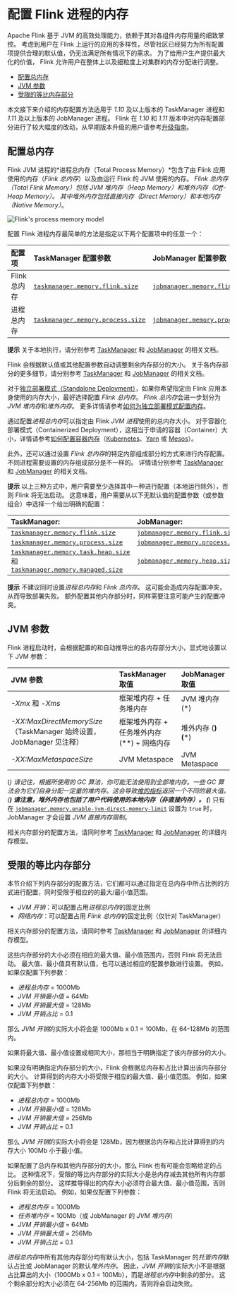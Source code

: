# 配置 Flink 进程的内存

Apache Flink 基于 JVM 的高效处理能力，依赖于其对各组件内存用量的细致掌控。 考虑到用户在 Flink 上运行的应用的多样性，尽管社区已经努力为所有配置项提供合理的默认值，仍无法满足所有情况下的需求。 为了给用户生产提供最大化的价值， Flink 允许用户在整体上以及细粒度上对集群的内存分配进行调整。

- [配置总内存](https://ci.apache.org/projects/flink/flink-docs-release-1.12/zh/deployment/memory/mem_setup.html#配置总内存)
- [JVM 参数](https://ci.apache.org/projects/flink/flink-docs-release-1.12/zh/deployment/memory/mem_setup.html#jvm-参数)
- [受限的等比内存部分](https://ci.apache.org/projects/flink/flink-docs-release-1.12/zh/deployment/memory/mem_setup.html#受限的等比内存部分)

本文接下来介绍的内存配置方法适用于 *1.10* 及以上版本的 TaskManager 进程和 *1.11* 及以上版本的 JobManager 进程。 Flink 在 *1.10* 和 *1.11* 版本中对内存配置部分进行了较大幅度的改动，从早期版本升级的用户请参考[升级指南](https://ci.apache.org/projects/flink/flink-docs-release-1.12/zh/deployment/memory/mem_migration.html)。



## 配置总内存

Flink JVM 进程的*进程总内存（Total Process Memory）*包含了由 Flink 应用使用的内存（*Flink 总内存*）以及由运行 Flink 的 JVM 使用的内存。 *Flink 总内存（Total Flink Memory）*包括 *JVM 堆内存（Heap Memory）*和*堆外内存（Off-Heap Memory）*。 其中堆外内存包括*直接内存（Direct Memory）*和*本地内存（Native Memory）*。

![Flink's process memory model](https://ci.apache.org/projects/flink/flink-docs-release-1.12/fig/process_mem_model.svg)



配置 Flink 进程内存最简单的方法是指定以下两个配置项中的任意一个：

| **配置项**   | **TaskManager 配置参数**                                     | **JobManager 配置参数**                                      |
| :----------- | :----------------------------------------------------------- | :----------------------------------------------------------- |
| Flink 总内存 | [`taskmanager.memory.flink.size`](https://ci.apache.org/projects/flink/flink-docs-release-1.12/zh/deployment/config.html#taskmanager-memory-flink-size) | [`jobmanager.memory.flink.size`](https://ci.apache.org/projects/flink/flink-docs-release-1.12/zh/deployment/config.html#jobmanager-memory-flink-size) |
| 进程总内存   | [`taskmanager.memory.process.size`](https://ci.apache.org/projects/flink/flink-docs-release-1.12/zh/deployment/config.html#taskmanager-memory-process-size) | [`jobmanager.memory.process.size`](https://ci.apache.org/projects/flink/flink-docs-release-1.12/zh/deployment/config.html#jobmanager-memory-process-size) |



**提示** 关于本地执行，请分别参考 [TaskManager](https://ci.apache.org/projects/flink/flink-docs-release-1.12/zh/deployment/memory/mem_setup_tm.html#local-execution) 和 [JobManager](https://ci.apache.org/projects/flink/flink-docs-release-1.12/zh/deployment/memory/mem_setup_jobmanager.html#local-execution) 的相关文档。

Flink 会根据默认值或其他配置参数自动调整剩余内存部分的大小。 关于各内存部分的更多细节，请分别参考 [TaskManager](https://ci.apache.org/projects/flink/flink-docs-release-1.12/zh/deployment/memory/mem_setup_tm.html) 和 [JobManager](https://ci.apache.org/projects/flink/flink-docs-release-1.12/zh/deployment/memory/mem_setup_jobmanager.html) 的相关文档。

对于[独立部署模式（Standalone Deployment）](https://ci.apache.org/projects/flink/flink-docs-release-1.12/zh/deployment/resource-providers/standalone/)，如果你希望指定由 Flink 应用本身使用的内存大小，最好选择配置 *Flink 总内存*。 *Flink 总内存*会进一步划分为 *JVM 堆内存*和*堆外内存*。 更多详情请参考[如何为独立部署模式配置内存](https://ci.apache.org/projects/flink/flink-docs-release-1.12/zh/deployment/memory/mem_tuning.html#configure-memory-for-standalone-deployment)。

通过配置*进程总内存*可以指定由 Flink *JVM 进程*使用的总内存大小。 对于容器化部署模式（Containerized Deployment），这相当于申请的容器（Container）大小，详情请参考[如何配置容器内存](https://ci.apache.org/projects/flink/flink-docs-release-1.12/zh/deployment/memory/mem_tuning.html#configure-memory-for-containers)（[Kubernetes](https://ci.apache.org/projects/flink/flink-docs-release-1.12/zh/deployment/resource-providers/standalone/kubernetes.html)、[Yarn](https://ci.apache.org/projects/flink/flink-docs-release-1.12/zh/deployment/resource-providers/yarn.html) 或 [Mesos](https://ci.apache.org/projects/flink/flink-docs-release-1.12/zh/deployment/resource-providers/mesos.html)）。

此外，还可以通过设置 *Flink 总内存*的特定内部组成部分的方式来进行内存配置。 不同进程需要设置的内存组成部分是不一样的。 详情请分别参考 [TaskManager](https://ci.apache.org/projects/flink/flink-docs-release-1.12/zh/deployment/memory/mem_setup_tm.html#configure-heap-and-managed-memory) 和 [JobManager](https://ci.apache.org/projects/flink/flink-docs-release-1.12/zh/deployment/memory/mem_setup_jobmanager.html#configure-jvm-heap) 的相关文档。

**提示** 以上三种方式中，用户需要至少选择其中一种进行配置（本地运行除外），否则 Flink 将无法启动。 这意味着，用户需要从以下无默认值的配置参数（或参数组合）中选择一个给出明确的配置：

| **TaskManager:**                                             | **JobManager:**                                              |
| :----------------------------------------------------------- | :----------------------------------------------------------- |
| [`taskmanager.memory.flink.size`](https://ci.apache.org/projects/flink/flink-docs-release-1.12/zh/deployment/config.html#taskmanager-memory-flink-size) | [`jobmanager.memory.flink.size`](https://ci.apache.org/projects/flink/flink-docs-release-1.12/zh/deployment/config.html#jobmanager-memory-flink-size) |
| [`taskmanager.memory.process.size`](https://ci.apache.org/projects/flink/flink-docs-release-1.12/zh/deployment/config.html#taskmanager-memory-process-size) | [`jobmanager.memory.process.size`](https://ci.apache.org/projects/flink/flink-docs-release-1.12/zh/deployment/config.html#jobmanager-memory-process-size) |
| [`taskmanager.memory.task.heap.size`](https://ci.apache.org/projects/flink/flink-docs-release-1.12/zh/deployment/config.html#taskmanager-memory-task-heap-size) 和 [`taskmanager.memory.managed.size`](https://ci.apache.org/projects/flink/flink-docs-release-1.12/zh/deployment/config.html#taskmanager-memory-managed-size) | [`jobmanager.memory.heap.size`](https://ci.apache.org/projects/flink/flink-docs-release-1.12/zh/deployment/config.html#jobmanager-memory-heap-size) |



**提示** 不建议同时设置*进程总内存*和 *Flink 总内存*。 这可能会造成内存配置冲突，从而导致部署失败。 额外配置其他内存部分时，同样需要注意可能产生的配置冲突。



## JVM 参数

Flink 进程启动时，会根据配置的和自动推导出的各内存部分大小，显式地设置以下 JVM 参数：

| **JVM 参数**                                                 | **TaskManager 取值**                       | **JobManager 取值** |
| :----------------------------------------------------------- | :----------------------------------------- | :------------------ |
| *-Xmx* 和 *-Xms*                                             | 框架堆内存 + 任务堆内存                    | JVM 堆内存 (*)      |
| *-XX:MaxDirectMemorySize* （TaskManager 始终设置，JobManager 见注释） | 框架堆外内存 + 任务堆外内存(**) + 网络内存 | 堆外内存 (**) (***) |
| *-XX:MaxMetaspaceSize*                                       | JVM Metaspace                              | JVM Metaspace       |

(*) 请记住，根据所使用的 GC 算法，你可能无法使用到全部堆内存。一些 GC 算法会为它们自身分配一定量的堆内存。这会导致[堆的指标](https://ci.apache.org/projects/flink/flink-docs-release-1.12/zh/ops/metrics.html#memory)返回一个不同的最大值。
(**) 请注意，堆外内存也包括了用户代码使用的本地内存（非直接内存）。
(***) 只有在 [`jobmanager.memory.enable-jvm-direct-memory-limit`](https://ci.apache.org/projects/flink/flink-docs-release-1.12/zh/deployment/config.html#jobmanager-memory-enable-jvm-direct-memory-limit) 设置为 `true` 时，JobManager 才会设置 *JVM 直接内存限制*。



相关内存部分的配置方法，请同时参考 [TaskManager](https://ci.apache.org/projects/flink/flink-docs-release-1.12/zh/deployment/memory/mem_setup_tm.html#detailed-memory-model) 和 [JobManager](https://ci.apache.org/projects/flink/flink-docs-release-1.12/zh/deployment/memory/mem_setup_jobmanager.html#detailed-configuration) 的详细内存模型。



## 受限的等比内存部分

本节介绍下列内存部分的配置方法，它们都可以通过指定在总内存中所占比例的方式进行配置，同时受限于相应的的最大/最小值范围。

- *JVM 开销*：可以配置占用*进程总内存*的固定比例
- *网络内存*：可以配置占用 *Flink 总内存*的固定比例（仅针对 TaskManager）

相关内存部分的配置方法，请同时参考 [TaskManager](https://ci.apache.org/projects/flink/flink-docs-release-1.12/zh/deployment/memory/mem_setup_tm.html#detailed-memory-model) 和 [JobManager](https://ci.apache.org/projects/flink/flink-docs-release-1.12/zh/deployment/memory/mem_setup_jobmanager.html#detailed-configuration) 的详细内存模型。

这些内存部分的大小必须在相应的最大值、最小值范围内，否则 Flink 将无法启动。 最大值、最小值具有默认值，也可以通过相应的配置参数进行设置。 例如，如果仅配置下列参数：

- *进程总内存* = 1000Mb
- *JVM 开销最小值* = 64Mb
- *JVM 开销最大值* = 128Mb
- *JVM 开销占比* = 0.1

那么 *JVM 开销*的实际大小将会是 1000Mb x 0.1 = 100Mb，在 64-128Mb 的范围内。

如果将最大值、最小值设置成相同大小，那相当于明确指定了该内存部分的大小。

如果没有明确指定内存部分的大小，Flink 会根据总内存和占比计算出该内存部分的大小。 计算得到的内存大小将受限于相应的最大值、最小值范围。 例如，如果仅配置下列参数：

- *进程总内存* = 1000Mb
- *JVM 开销最小值* = 128Mb
- *JVM 开销最大值* = 256Mb
- *JVM 开销占比* = 0.1

那么 *JVM 开销*的实际大小将会是 128Mb，因为根据总内存和占比计算得到的内存大小 100Mb 小于最小值。

如果配置了总内存和其他内存部分的大小，那么 Flink 也有可能会忽略给定的占比。 这种情况下，受限的等比内存部分的实际大小是总内存减去其他所有内存部分后剩余的部分。 这样推导得出的内存大小必须符合最大值、最小值范围，否则 Flink 将无法启动。 例如，如果仅配置下列参数：

- *进程总内存* = 1000Mb
- *任务堆内存* = 100Mb（或 JobManager 的 *JVM 堆内存*）
- *JVM 开销最小值* = 64Mb
- *JVM 开销最大值* = 256Mb
- *JVM 开销占比* = 0.1

*进程总内存*中所有其他内存部分均有默认大小，包括 TaskManager 的*托管内存*默认占比或 JobManager 的默认*堆外内存*。 因此，*JVM 开销*的实际大小不是根据占比算出的大小（1000Mb x 0.1 = 100Mb），而是*进程总内存*中剩余的部分。 这个剩余部分的大小必须在 64-256Mb 的范围内，否则将会启动失败。